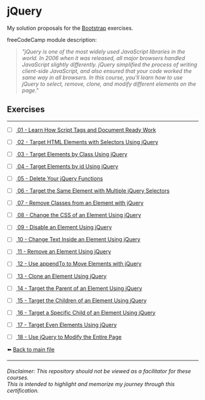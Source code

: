 # jQuery

My solution proposals for
the [Bootstrap](https://www.freecodecamp.org/learn/front-end-development-libraries#bootstrap)
exercises.

freeCodeCamp module description:
> *"jQuery is one of the most widely used JavaScript libraries in the world. In 2006 when it was released, all major browsers handled JavaScript slightly differently. jQuery simplified the process of writing client-side JavaScript, and also ensured that your code worked the same way in all browsers. In this course, you'll learn how to use jQuery to select, remove, clone, and modify different elements on the page."*

## Exercises
---

- [ ] [ 01 - Learn How Script Tags and Document Ready Work]()
- [ ] [ 02 - Target HTML Elements with Selectors Using jQuery]()
- [ ] [ 03 - Target Elements by Class Using jQuery]()
- [ ] [ 04 - Target Elements by id Using jQuery]()
- [ ] [ 05 - Delete Your jQuery Functions]()
- [ ] [ 06 - Target the Same Element with Multiple jQuery Selectors]()
- [ ] [ 07 - Remove Classes from an Element with jQuery]()
- [ ] [ 08 - Change the CSS of an Element Using jQuery]()
- [ ] [ 09 - Disable an Element Using jQuery]()
- [ ] [ 10 - Change Text Inside an Element Using jQuery]()
- [ ] [ 11 - Remove an Element Using jQuery]()
- [ ] [ 12 - Use appendTo to Move Elements with jQuery]()
- [ ] [ 13 - Clone an Element Using jQuery]()
- [ ] [ 14 - Target the Parent of an Element Using jQuery]()
- [ ] [ 15 - Target the Children of an Element Using jQuery]()
- [ ] [ 16 - Target a Specific Child of an Element Using jQuery]()
- [ ] [ 17 - Target Even Elements Using jQuery]()
- [ ] [ 18 - Use jQuery to Modify the Entire Page]()


⬅️ [Back to main file](../README.md)

---
###### Disclaimer: This repository should not be viewed as a facilitator for these courses. <br> This is intended to highlight and memorize my journey through this certification.